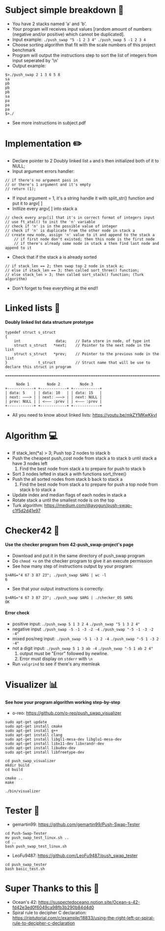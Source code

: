 # Subject simple breakdown 📄
* You have 2 stacks named 'a' and 'b'.
* Your program will receives input values [random amount of numbers (negative and/or positive) which cannot be duplicated].
* Input example:
```./push_swap "5 -1 2 3 4"```
```./push_swap 5 -1 2 3 4```
* Choose sorting algorithm that fit with the scale numbers of this project benchmark
* Program will output the instructions step to sort the list of integers from input seperated by '\n'
* Output example:
```
$>./push_swap 2 1 3 6 5 8
sa
pb
pb
pb
sa
pa
pa
pa
$>./
```
* See more instructions in subject.pdf

# Implementation ✏️
* Declare pointer to 2 Doubly linked list ```a``` and ```b``` then initialized both of it to NULL;
* Input argument errors handler:
```
// if there's no argument pass in
// or there's 1 argument and it's empty
// return (1);
```
* If input argument = 1, it's a string handle it with split_str() function and put it to argv[ ]
* Initlize every argv[ ] into stack a
```
// check every argv[i] that it's in correct format of integers input
// use ft_atol() to init the 'n' variable
// check if 'n' is in the possible value of integer
// check if 'n' is duplicate from the other node in stack a
// create new node, assign 'n' value to it and append to the stack a
    // if first node don't existed; then this node is the first node
    // if there's already some node in stack a then find last node and append to it
```
* Check that if the stack a is already sorted
```
// if stack_len == 2; then swap top 2 node in stack a;
// else if stack_len == 3; then called sort_three() function;
// else stack_len > 3; then called sort_stack() function; (Turk algorithm)
```
* Don't forget to free everything at the end!!

# Linked lists 📝
#### Doubly linked list data structure prototype
```
typedef struct s_struct
{
    int                data;    // Data store in node, of type int
    struct s_struct   *next;    // Pointer to the next node in the list
    struct s_struct   *prev;    // Pointer to the previous node in the list
}              t_struct         // Struct name that will be use to declare this struct in program

==========================================================================

     Node 1        Node 2         Node 3
+------------+ +------------+ +------------+
| data: 5    | | data: 10   | | data: 15   |
| next: ———> | | next: ———> | | next: NULL |
| prev: NULL | | <——— :prev | | <——— :prev |
+------------+ +------------+ +------------+

```
* All you need to know about linked lists: https://youtu.be/mkZYMKwKkvI

# Algorithm 💻
* If stack_len(*a) > 3; Push top 2 nodes to stack b
* Push the cheapest push_cost node from stack a to stack b until stack a have 3 nodes left
    1. Find the best node from stack a to prepare for push to stack b
* Sort 3 nodes lefted in stack a with functions sort_three()
* Push the all sorted nodes from stack b back to stack a
    1. Find the best node from stack a to prepare for push a top node from stack b to stack a
* Update index and median flags of each nodes in stack a
* Rotate stack a until the smallest node is on the top
* Turk algorithm: https://medium.com/@ayogun/push-swap-c1f5d2d41e97

# Checker42 🪪
#### Use the checker program from 42-push_swap-project's page
* Download and put it in the same directory of push_swap program
* Do ```chmod +x``` on the checker program to give it an execute permission
* See how many step of instructions output by your program:
```
$>ARG="4 67 3 87 23"; ./push_swap $ARG | wc -l
6
```
* See that your output instructions is correctly:
```
$>ARG="4 67 3 87 23"; ./push_swap $ARG | ./checker_OS $ARG
OK
```

#### Error check
* positive input: ```./push_swap 5 1 3 2 4```  ```./push_swap "5 1 3 2 4"```
* negative input ```./push_swap -5 -1 -3 -2 -4```  ```./push_swap "-5 -1 -3 -2 -4"```
* mixed pos/neg input: ```./push_swap -5 1 -3 2 -4```  ```./push_swap "-5 1 -3 2 -4"```
* not a digit input: ```./push_swap 5 1 3 ab -4```  ```./push_swap "-5 1 ab 2 4"```
  1. output must be "Error" followed by newline.
  2. Error must display on ```stderr``` with ```\n```
* Run ```valgrind``` to see if there's any memleak

# Visualizer 📊
#### See how your program algorithm working step-by-step
* o-reo: https://github.com/o-reo/push_swap_visualizer
```
sudo apt-get update
sudo apt-get install cmake
sudo apt-get install g++
sudo apt-get install clang
sudo apt-get install libgl1-mesa-dev libglu1-mesa-dev
sudo apt-get install libx11-dev libxrandr-dev
sudo apt-get install libudev-dev
sudo apt-get install libfreetype-dev

cd push_swap_visualizer
mkdir build
cd build

cmake ..
make

./bin/visualizer
```

# Tester 🧮
* gemartin99: https://github.com/gemartin99/Push-Swap-Tester
```
cd Push-Swap-Tester
mv push_swap_test_linux.sh ..
cd ..
bash push_swap_test_linux.sh
```
* LeoFu9487: https://github.com/LeoFu9487/push_swap_tester
```
cd push_swap_tester
bash basic_test.sh
```
# Super Thanks to this 📌
* Ocean's 42: https://suspectedoceano.notion.site/Ocean-s-42-fd42e3ed0f6049ca98fb3b290b84d4d0
* Spiral rule to decipher C declaration: https://riptutorial.com/c/example/18833/using-the-right-left-or-spiral-rule-to-decipher-c-declaration
